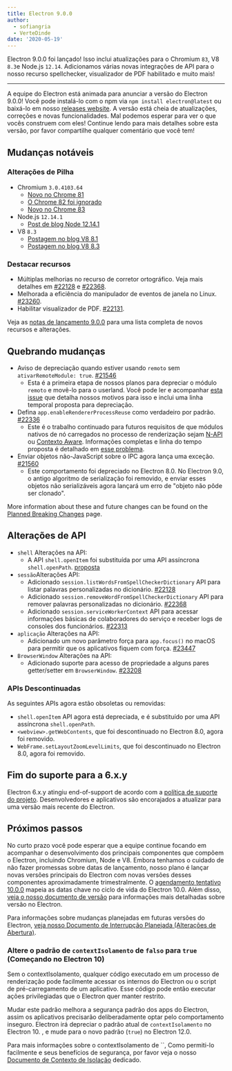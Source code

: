 ```yaml
---
title: Electron 9.0.0
author:
  - sofiangria
  - VerteDinde
date: '2020-05-19'
---
```


Electron 9.0.0 foi lançado! Isso inclui atualizações para o Chromium `83`, V8 `8.3`e Node.js `12.14`. Adicionamos várias novas integrações de API para o nosso recurso spellchecker, visualizador de PDF habilitado e muito mais!

---

A equipe do Electron está animada para anunciar a versão do Electron 9.0.0! Você pode instalá-lo com o npm via `npm install electron@latest` ou baixá-lo em nosso [releases website](https://electronjs.org/releases/stable). A versão está cheia de atualizações, correções e novas funcionalidades. Mal podemos esperar para ver o que vocês construem com eles! Continue lendo para mais detalhes sobre esta versão, por favor compartilhe qualquer comentário que você tem!

## Mudanças notáveis

### Alterações de Pilha

* Chromium `3.0.4103.64`
    * [Novo no Chrome 81](https://developers.google.com/web/updates/2020/04/nic81)
    * [O Chrome 82 foi ignorado](https://chromereleases.googleblog.com/2020/03/chrome-and-chrome-os-release-updates.html)
    * [Novo no Chrome 83](https://developers.google.com/web/updates/2020/05/nic83)
* Node.js `12.14.1`
    * [Post de blog Node 12.14.1](https://nodejs.org/en/blog/release/v12.14.1/)
* V8 `8.3`
    * [Postagem no blog V8 8.1](https://v8.dev/blog/v8-release-81)
    * [Postagem no blog V8 8.3](https://v8.dev/blog/v8-release-83)

### Destacar recursos

* Múltiplas melhorias no recurso de corretor ortográfico. Veja mais detalhes em [#22128](https://github.com/electron/electron/pull/22128) e [#22368](https://github.com/electron/electron/pull/22368).
* Melhorada a eficiência do manipulador de eventos de janela no Linux. [#23260](https://github.com/electron/electron/pull/23260).
* Habilitar visualizador de PDF. [#22131](https://github.com/electron/electron/pull/22131).

Veja as [notas de lançamento 9.0.0](https://github.com/electron/electron/releases/tag/v9.0.0) para uma lista completa de novos recursos e alterações.

## Quebrando mudanças

* Aviso de depreciação quando estiver usando `remoto` sem `ativarRemoteModule: true`. [#21546](https://github.com/electron/electron/pull/21546)
    * Esta é a primeira etapa de nossos planos para depreciar o módulo `remoto` e movê-lo para o userland. Você pode ler e acompanhar [esta issue](https://github.com/electron/electron/issues/21408) que detalha nossos motivos para isso e inclui uma linha temporal proposta para depreciação.
* Defina `app.enableRendererProcessReuse` como verdadeiro por padrão. [#22336](https://github.com/electron/electron/pull/22336)
    * Este é o trabalho continuado para futuros requisitos de que módulos nativos de nó carregados no processo de renderização sejam [N-API](https://nodejs.org/api/n-api.html) ou [Contexto Aware](https://nodejs.org/api/addons.html#addons_context_aware_addons). Informações completas e linha do tempo proposta é detalhado em [esse problema](https://github.com/electron/electron/issues/18397).
* Enviar objetos não-JavaScript sobre o IPC agora lança uma exceção. [#21560](https://github.com/electron/electron/pull/21560)
    * Este comportamento foi depreciado no Electron 8.0. No Electron 9.0, o antigo algoritmo de serialização foi removido, e enviar esses objetos não serializáveis agora lançará um erro de "objeto não pôde ser clonado".

More information about these and future changes can be found on the [Planned Breaking Changes](https://github.com/electron/electron/blob/master/docs/breaking-changes.md) page.

## Alterações de API

* `shell` Alterações na API:
   * A API `shell.openItem` foi substituída por uma API assíncrona `shell.openPath`. [proposta](https://github.com/electron/governance/blob/master/wg-api/spec-documents/shell-openitem.md)
* `sessão`Alterações API:
   * Adicionado `session.listWordsFromSpellCheckerDictionary` API para listar palavras personalizadas no dicionário. [#22128](https://github.com/electron/electron/pull/22128)
   * Adicionado `session.removeWordFromSpellCheckerDictionary` API para remover palavras personalizadas no dicionário. [#22368](https://github.com/electron/electron/pull/22368)
   * Adicionado `session.serviceWorkerContext` API para acessar informações básicas de colaboradores do serviço e receber logs de consoles dos funcionários. [#22313](https://github.com/electron/electron/pull/22313)
* `aplicação` Alterações na API:
   * Adicionado um novo parâmetro força para `app.focus()` no macOS para permitir que os aplicativos fiquem com força. [#23447](https://github.com/electron/electron/pull/23447)
* `BrowserWindow` Alterações na API:
   * Adicionado suporte para acesso de propriedade a alguns pares getter/setter em `BrowserWindow`. [#23208](https://github.com/electron/electron/pull/23208)

### APIs Descontinuadas

As seguintes APIs agora estão obsoletas ou removidas:

* `shell.openItem` API agora está depreciada, e é substituído por uma API assíncrona `shell.openPath`.
* `<webview>.getWebContents`, que foi descontinuado no Electron 8.0, agora foi removido.
* `WebFrame.setLayoutZoomLevelLimits`, que foi descontinuado no Electron 8.0, agora foi removido.

## Fim do suporte para a 6.x.y

Electron 6.x.y atingiu end-of-support de acordo com a [política de suporte do projeto](https://electronjs.org/docs/tutorial/support#supported-versions). Desenvolvedores e aplicativos são encorajados a atualizar para uma versão mais recente do Electron.

## Próximos passos

No curto prazo você pode esperar que a equipe continue focando em acompanhar o desenvolvimento dos principais componentes que compõem o Electron, incluindo Chromium, Node e V8. Embora tenhamos o cuidado de não fazer promessas sobre datas de lançamento, nosso plano é lançar novas versões principais do Electron com novas versões desses componentes aproximadamente trimestralmente. O [agendamento tentativo 10.0.0](https://electronjs.org/docs/tutorial/electron-timelines) mapeia as datas chave no ciclo de vida do Electron 10.0. Além disso, [veja o nosso documento de versão](https://electronjs.org/docs/tutorial/electron-versioning) para informações mais detalhadas sobre versão no Electron.

Para informações sobre mudanças planejadas em futuras versões do Electron, [veja nosso Documento de Interrupção Planejada (Alterações de Abertura)](https://github.com/electron/electron/blob/master/docs/breaking-changes.md).

### Altere o padrão de `contextIsolamento` de `falso` para `true` (Começando no Electron 10)

Sem o contextIsolamento, qualquer código executado em um processo de renderização pode facilmente acessar os internos do Electron ou o script de pré-carregamento de um aplicativo. Esse código pode então executar ações privilegiadas que o Electron quer manter restrito.

Mudar este padrão melhora a segurança padrão dos apps do Electron, assim os aplicativos precisarão deliberadamente optar pelo comportamento inseguro. Electron irá depreciar o padrão atual de `contextIsolamento` no Electron 10. , e mude para o novo padrão (`true`) no Electron 12.0.

Para mais informações sobre o contextIsolamento de ``, Como permiti-lo facilmente e seus benefícios de segurança, por favor veja o nosso [Documento de Contexto de Isolação](https://github.com/electron/electron/blob/master/docs/tutorial/context-isolation.md) dedicado.
